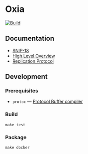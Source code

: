 # Oxia

[![Build](https://github.com/streamnative/oxia/actions/workflows/pr_build_and_test.yaml/badge.svg)](https://github.com/streamnative/oxia/actions/workflows/pr_build_and_test.yaml)

## Documentation
* [SNIP-18][snip]
* [High Level Overview][overview]
* [Replication Protocol][rep]

## Development

### Prerequisites
* `protoc` — [Protocol Buffer compiler][protoc]

### Build
```shell
make test
```

### Package
```shell
make docker
```

[snip]: https://streamnative.slab.com/public/posts/snip-18-scalable-metadata-service-03fw44kd
[overview]: docs/Scalable%20Metadata%20Service.md
[rep]: tlaplus/REPLICATION_PROTOCOL.md
[protoc]: https://github.com/protocolbuffers/protobuf#protocol-compiler-installation
[grpc]: https://grpc.io/docs/languages/go/quickstart/
